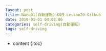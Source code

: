 ```yaml
---
layout: post
title: Nano01(自動運転)-U05-Lesson20-Github
date: 2019-01-01 04:02:06
categories: self-driving(自動運転)
tags: self-driving
---
```

* content
{:toc}

